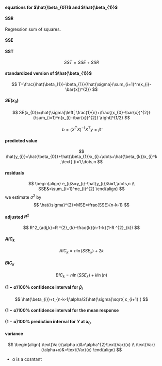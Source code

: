 #### equations for $\hat{\beta_{0}}$ and $\hat{\beta_{1}}$

#### SSR
Regression sum of squares.
#### SSE
#### SST
$$
SST = SSE+SSR
$$
#### standardized version of $\hat{\beta_{1}}$
$$
T=\frac{\hat{\beta_{1}}-\beta_{1}}{\hat{\sigma}/\sum_{i=1}^n(x_{i}-\bar{x})^{2}}
$$
#### $SE(x_{0})$
$$
SE(x_{0})=\hat{\sigma}\left[ \frac{1}{n}+\frac{(x_{0}-\bar{x})^{2}}{\sum_{i=1}^n(x_{i}-\bar{x})^{2}} \right]^{1/2}
$$
#### 
$$
b=(X^TX)^{-1}X^Ty=\hat{\beta}
$$
#### predicted value
$$
\hat{y_{i}}=\hat{\beta_{0}}+\hat{\beta_{1}}x_{i}+\dots+\hat{\beta_{k}}x_{i}^k,\text{  }i=1,\dots,n
$$
#### residuals
$$
\begin{align}
e_{i}&=y_{i}-\hat{y_{i}}&i=1,\dots,n \\
SSE&=\sum_{i=1}^ne_{i}^{2}
\end{align}
$$
we estimate $\sigma^{2}$ by
$$
\hat{\sigma}^{2}=MSE=\frac{SSE}{n-k-1}
$$
#### adjusted $R^{2}$
$$
R^2_{adj,k}=R ^{2}_{k}-\frac{k}{n-1-k}(1-R ^{2}_{k})
$$
#### $AIC_{k}$
$$
AIC_{k}=n\ln(SSE_{k})+2k
$$
#### $BIC_{k}$
$$
BIC_{k}=n\ln(SSE_{k})+k\ln(n)
$$
#### $(1-\alpha)100\%$ confidence interval for $\beta_{i}$
$$
\hat{\beta_{i}}+t_{n-k-1;\alpha/2}\hat{\sigma}\sqrt{ c_{i+1} }
$$
#### $(1-\alpha)100\%$ confidence interval for the mean response
#### $(1-\alpha)100\%$ prediction interval for $Y$ at $x_{0}$
#### variance

$$
\begin{align}
\text{Var}(\alpha x)&=\alpha^{2}\text{Var}(x) \\
\text{Var}(\alpha+x)&=\text{Var}(x)
\end{align}
$$
- $\alpha$ is a cosntant


